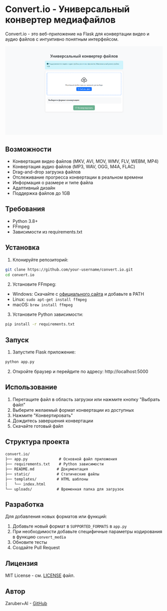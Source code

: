 # Convert.io - Универсальный конвертер медиафайлов

Convert.io - это веб-приложение на Flask для конвертации видео и аудио файлов с интуитивно понятным интерфейсом.

![Convert.io Screenshot](convertio.png)
## Возможности

- Конвертация видео файлов (MKV, AVI, MOV, WMV, FLV, WEBM, MP4)
- Конвертация аудио файлов (MP3, WAV, OGG, M4A, FLAC)
- Drag-and-drop загрузка файлов
- Отслеживание прогресса конвертации в реальном времени
- Информация о размере и типе файла
- Адаптивный дизайн
- Поддержка файлов до 1GB

## Требования

- Python 3.8+
- FFmpeg
- Зависимости из requirements.txt

## Установка

1. Клонируйте репозиторий:
```bash
git clone https://github.com/your-username/convert.io.git
cd convert.io
```

2. Установите FFmpeg:
- Windows: Скачайте с [официального сайта](https://ffmpeg.org/download.html) и добавьте в PATH
- Linux: `sudo apt-get install ffmpeg`
- macOS: `brew install ffmpeg`

3. Установите Python зависимости:
```bash
pip install -r requirements.txt
```

## Запуск

1. Запустите Flask приложение:
```bash
python app.py
```

2. Откройте браузер и перейдите по адресу: http://localhost:5000

## Использование

1. Перетащите файл в область загрузки или нажмите кнопку "Выбрать файл"
2. Выберите желаемый формат конвертации из доступных
3. Нажмите "Конвертировать"
4. Дождитесь завершения конвертации
5. Скачайте готовый файл

## Структура проекта

```
convert.io/
├── app.py              # Основной файл приложения
├── requirements.txt    # Python зависимости
├── README.md          # Документация
├── static/            # Статические файлы
├── templates/         # HTML шаблоны
│   └── index.html    
└── uploads/           # Временная папка для загрузок
```

## Разработка

Для добавления новых форматов или функций:

1. Добавьте новый формат в `SUPPORTED_FORMATS` в `app.py`
2. При необходимости добавьте специфичные параметры кодирования в функцию `convert_media`
3. Обновите тесты
4. Создайте Pull Request

## Лицензия

MIT License - см. [LICENSE](LICENSE) файл.

## Автор

Zaruber+AI - [GitHub](https://github.com/Zaruber)
